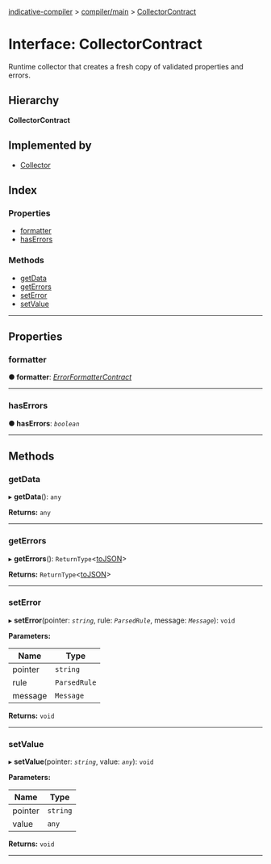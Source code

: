 [indicative-compiler](../README.md) > [compiler/main](../modules/compiler_main.md) > [CollectorContract](../interfaces/compiler_main.collectorcontract.md)

# Interface: CollectorContract

Runtime collector that creates a fresh copy of validated properties and errors.

## Hierarchy

**CollectorContract**

## Implemented by

* [Collector](../classes/compiler_validator.collector.md)

## Index

### Properties

* [formatter](compiler_main.collectorcontract.md#formatter)
* [hasErrors](compiler_main.collectorcontract.md#haserrors)

### Methods

* [getData](compiler_main.collectorcontract.md#getdata)
* [getErrors](compiler_main.collectorcontract.md#geterrors)
* [setError](compiler_main.collectorcontract.md#seterror)
* [setValue](compiler_main.collectorcontract.md#setvalue)

---

## Properties

<a id="formatter"></a>

###  formatter

**● formatter**: *[ErrorFormatterContract](compiler_main.errorformattercontract.md)*

___
<a id="haserrors"></a>

###  hasErrors

**● hasErrors**: *`boolean`*

___

## Methods

<a id="getdata"></a>

###  getData

▸ **getData**(): `any`

**Returns:** `any`

___
<a id="geterrors"></a>

###  getErrors

▸ **getErrors**(): `ReturnType`<[toJSON](compiler_main.errorformattercontract.md#tojson)>

**Returns:** `ReturnType`<[toJSON](compiler_main.errorformattercontract.md#tojson)>

___
<a id="seterror"></a>

###  setError

▸ **setError**(pointer: *`string`*, rule: *`ParsedRule`*, message: *`Message`*): `void`

**Parameters:**

| Name | Type |
| ------ | ------ |
| pointer | `string` |
| rule | `ParsedRule` |
| message | `Message` |

**Returns:** `void`

___
<a id="setvalue"></a>

###  setValue

▸ **setValue**(pointer: *`string`*, value: *`any`*): `void`

**Parameters:**

| Name | Type |
| ------ | ------ |
| pointer | `string` |
| value | `any` |

**Returns:** `void`

___

